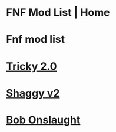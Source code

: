 # FNF Mod List | Home


# Fnf mod list

# [Tricky 2.0](https://fnflol.github.io/trickyattempt/)

# [Shaggy v2](https://fnflol.github.io/shaggy/)

# [Bob Onslaught](https://fnflol.github.io/bobonslaught/)
 
